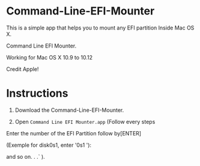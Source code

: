 # Command-Line-EFI-Mounter

This is a simple app that helps you to mount any EFI partition
Inside Mac OS X.

Command Line EFI Mounter.

Working for Mac OS X 10.9 to 10.12
  
Credit Apple!

# Instructions

1.  Download the Command-Line-EFI-Mounter.
 
2.  Open `Command Line EFI Mounter.app`
(Follow every steps

Enter the number of the EFI Partition follow by[ENTER]

(Exemple for disk0s1, enter '0s1 '):

and so on. . .` ).
